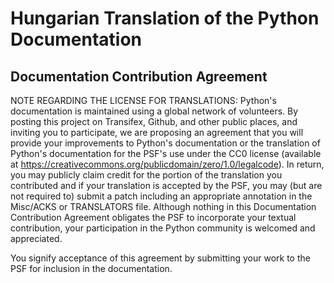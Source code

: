 Hungarian Translation of the Python Documentation
=================================================

Documentation Contribution Agreement
------------------------------------

NOTE REGARDING THE LICENSE FOR TRANSLATIONS: Python's documentation is
maintained using a global network of volunteers. By posting this
project on Transifex, Github, and other public places, and inviting
you to participate, we are proposing an agreement that you will
provide your improvements to Python's documentation or the translation
of Python's documentation for the PSF's use under the CC0 license
(available at https://creativecommons.org/publicdomain/zero/1.0/legalcode). In
return, you may publicly claim credit for the portion of the
translation you contributed and if your translation is accepted by the
PSF, you may (but are not required to) submit a patch including an
appropriate annotation in the Misc/ACKS or TRANSLATORS file. Although
nothing in this Documentation Contribution Agreement obligates the PSF
to incorporate your textual contribution, your participation in the
Python community is welcomed and appreciated.

You signify acceptance of this agreement by submitting your work to
the PSF for inclusion in the documentation.
